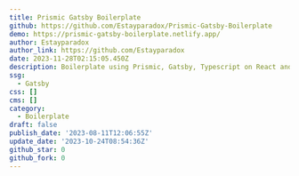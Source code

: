 ```yaml
---
title: Prismic Gatsby Boilerplate
github: https://github.com/Estayparadox/Prismic-Gatsby-Boilerplate
demo: https://prismic-gatsby-boilerplate.netlify.app/
author: Estayparadox
author_link: https://github.com/Estayparadox
date: 2023-11-28T02:15:05.450Z
description: Boilerplate using Prismic, Gatsby, Typescript on React and Netlify.
ssg:
  - Gatsby
css: []
cms: []
category:
  - Boilerplate
draft: false
publish_date: '2023-08-11T12:06:55Z'
update_date: '2023-10-24T08:54:36Z'
github_star: 0
github_fork: 0
---
```

